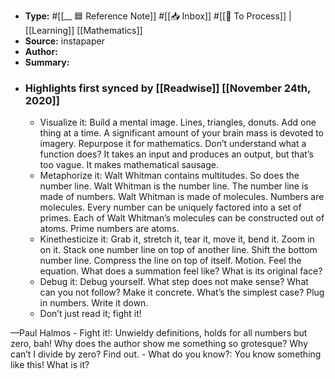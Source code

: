 - **Type:** #[[__ 🟦  Reference Note]] #[[📥 Inbox]] #[[📝 To Process]] | [[Learning]] [[Mathematics]]
- **Source:**  instapaper
- **Author:**
- **Summary:**
- ### Highlights first synced by [[Readwise]] [[November 24th, 2020]]
    - Visualize it: Build a mental image. Lines, triangles, donuts. Add one thing at a time. A significant amount of your brain mass is devoted to imagery. Repurpose it for mathematics. Don’t understand what a function does? It takes an input and produces an output, but that’s too vague. It makes mathematical sausage. 
    - Metaphorize it: Walt Whitman contains multitudes. So does the number line. Walt Whitman is the number line. The number line is made of numbers. Walt Whitman is made of molecules. Numbers are molecules. Every number can be uniquely factored into a set of primes. Each of Walt Whitman’s molecules can be constructed out of atoms. Prime numbers are atoms. 
    - Kinethesticize it: Grab it, stretch it, tear it, move it, bend it. Zoom in on it. Stack one number line on top of another line. Shift the bottom number line. Compress the line on top of itself. Motion. Feel the equation. What does a summation feel like? What is its original face? 
    - Debug it: Debug yourself. What step does not make sense? What can you not follow? Make it concrete. What’s the simplest case? Plug in numbers. Write it down. 
    - Don’t just read it; fight it!

—Paul Halmos 
    - Fight it!: Unwieldy definitions, holds for all numbers but zero, bah! Why does the author show me something so grotesque? Why can’t I divide by zero? Find out. 
    - What do you know?: You know something like this! What is it? 

